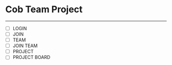 # Cob Team Project 

-------

- [ ] LOGIN
- [ ] JOIN
- [ ] TEAM
- [ ] JOIN TEAM
- [ ] PROJECT
- [ ] PROJECT BOARD

